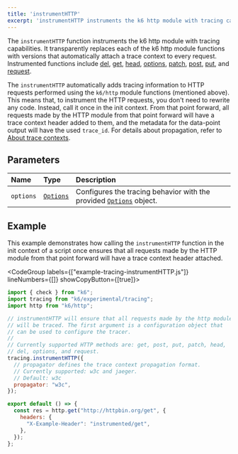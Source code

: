 ```yaml
---
title: 'instrumentHTTP'
excerpt: 'instrumentHTTP instruments the k6 http module with tracing capabilities.'
---
```


The `instrumentHTTP` function instruments the k6 http module with tracing capabilities. It transparently replaces each of the k6 http module functions with versions that automatically attach a trace context to every request. Instrumented functions include [del](/javascript-api/k6-http/del), [get](/javascript-api/k6-http/get), [head](/javascript-api/k6-http/head), [options](/javascript-api/k6-http/options), [patch](/javascript-api/k6-http/patch), [post](/javascript-api/k6-http/post), [put](/javascript-api/k6-http/head), and [request](/javascript-api/k6-http/request).

The `instrumentHTTP` automatically adds tracing information to HTTP requests performed using the `k6/http` module functions (mentioned above).
This means that, to instrument the HTTP requests, you don't need to rewrite any code.
Instead, call it once in the init context.
From that point forward, all requests made by the HTTP module from that point forward will have a trace context header added to them, and the metadata for the data-point output will have the used `trace_id`. For details about propagation, refer to [About trace contexts](/javascript-api/k6-experimental/tracing#about-trace-contexts).

## Parameters

| Name      | Type                                                         | Description                                                                                                    |
| :-------- | :----------------------------------------------------------- | :------------------------------------------------------------------------------------------------------------- |
| `options` | [`Options`](/javascript-api/k6-experimental/tracing/options) | Configures the tracing behavior with the provided [`Options`](/javascript-api/k6-experimental/tracing/options) object. |

## Example

This example demonstrates how calling the `instrumentHTTP` function in the init context of a script once ensures that all requests made by the HTTP module from that point forward will have a trace context header attached.

<CodeGroup labels={["example-tracing-instrumentHTTP.js"]} lineNumbers={[]} showCopyButton={[true]}>

```javascript
import { check } from "k6";
import tracing from "k6/experimental/tracing";
import http from "k6/http";

// instrumentHTTP will ensure that all requests made by the http module
// will be traced. The first argument is a configuration object that
// can be used to configure the tracer.
//
// Currently supported HTTP methods are: get, post, put, patch, head,
// del, options, and request.
tracing.instrumentHTTP({
  // propagator defines the trace context propagation format.
  // Currently supported: w3c and jaeger.
  // Default: w3c
  propagator: "w3c",
});

export default () => {
  const res = http.get("http://httpbin.org/get", {
    headers: {
      "X-Example-Header": "instrumented/get",
    },
  });
};
```

</CodeGroup>